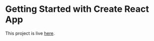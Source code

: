 # Getting Started with Create React App

This project is live [here](https://habit-tracker-ac.herokuapp.com/).
